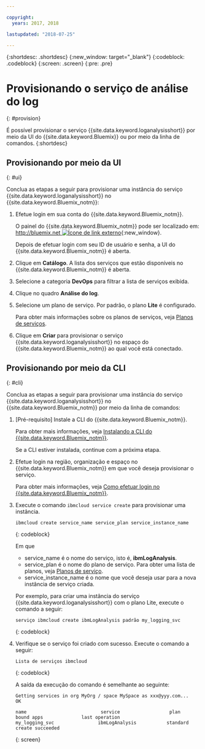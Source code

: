 ```yaml
---

copyright:
  years: 2017, 2018

lastupdated: "2018-07-25"

---
```




{:shortdesc: .shortdesc}
{:new_window: target="_blank"}
{:codeblock: .codeblock}
{:screen: .screen}
{:pre: .pre}


# Provisionando o serviço de análise do log
{: #provision}

É possível provisionar o serviço {{site.data.keyword.loganalysisshort}} por meio da UI do {{site.data.keyword.Bluemix}} ou por meio da linha de comandos.
{:shortdesc}


## Provisionando por meio da UI
{: #ui}

Conclua as etapas a seguir para provisionar uma instância do serviço {{site.data.keyword.loganalysisshort}} no {{site.data.keyword.Bluemix_notm}}:

1. Efetue login em sua conta do {{site.data.keyword.Bluemix_notm}}.

    O painel do {{site.data.keyword.Bluemix_notm}} pode ser localizado em: [http://bluemix.net ![Ícone de link externo](../../../icons/launch-glyph.svg "Ícone de link externo")](http://bluemix.net){:new_window}.
    
	Depois de efetuar login com seu ID de usuário e senha, a UI do {{site.data.keyword.Bluemix_notm}} é aberta.

2. Clique em **Catálogo**. A lista dos serviços que estão disponíveis no {{site.data.keyword.Bluemix_notm}} é aberta.

3. Selecione a categoria **DevOps** para filtrar a lista de serviços exibida.

4. Clique no quadro **Análise do log**.

5. Selecione um plano de serviço. Por padrão, o plano **Lite** é configurado.

    Para obter mais informações sobre os planos de serviços, veja [Planos de serviços](/docs/services/CloudLogAnalysis/log_analysis_ov.html#plans).
	
6. Clique em **Criar** para provisionar o serviço {{site.data.keyword.loganalysisshort}} no espaço do {{site.data.keyword.Bluemix_notm}} ao qual você está conectado.
  
 

## Provisionando por meio da CLI
{: #cli}

Conclua as etapas a seguir para provisionar uma instância do serviço {{site.data.keyword.loganalysisshort}} no {{site.data.keyword.Bluemix_notm}} por meio da linha de comandos:

1. [Pré-requisito] Instale a CLI do {{site.data.keyword.Bluemix_notm}}.

   Para obter mais informações, veja [Instalando a CLI do {{site.data.keyword.Bluemix_notm}}](/docs/cli/index.html#overview).
   
   Se a CLI estiver instalada, continue com a próxima etapa.
    
2. Efetue login na região, organização e espaço no {{site.data.keyword.Bluemix_notm}} em que você deseja provisionar o serviço. 

    Para obter mais informações, veja [Como efetuar login no {{site.data.keyword.Bluemix_notm}}](/docs/services/CloudLogAnalysis/qa/cli_qa.html#login).
	
3. Execute o comando `ibmcloud service create` para provisionar uma instância.

    ```
	ibmcloud create service_name service_plan service_instance_name
	```
	{: codeblock}
	
	Em que
	
	* service_name é o nome do serviço, isto é, **ibmLogAnalysis**.
	* service_plan é o nome do plano de serviço. Para obter uma lista de planos, veja [Planos de serviço](/docs/services/CloudLogAnalysis/log_analysis_ov.html#plans).
	* service_instance_name é o nome que você deseja usar para a nova instância de serviço criada.

	Por exemplo, para criar uma instância do serviço {{site.data.keyword.loganalysisshort}} com o plano Lite, execute o comando a seguir:
	
	```
	serviço ibmcloud create ibmLogAnalysis padrão my_logging_svc
	```
	{: codeblock}
	
4. Verifique se o serviço foi criado com sucesso. Execute o comando a seguir:

    ```	
	Lista de serviços ibmcloud
	```
	{: codeblock}
	
	A saída da execução do comando é semelhante ao seguinte:
	
	```
    Getting services in org MyOrg / space MySpace as xxx@yyy.com...
    OK
    
    name                           service                  plan                   bound apps              last operation
    my_logging_svc                ibmLogAnalysis           standard                                        create succeeded
	```
	{: screen}

	



